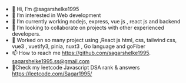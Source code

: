 - 👋 Hi, I’m @sagarshelke1995
- 👀 I’m interested in Web development
- 🌱 I’m currently working nodejs, express, vue js , react js and backend 
- 💞️ I’m looking to collaborate on projects with other experienced developers.
- 🧲 Worked on so many project using ,React js html, css, tailwind css, vue3 , vuetify3, pinia, nuxt3 , Go language and goFiber 
- 📫 How to reach me https://github.com/sagarshelke1995. sagarshelke1995.ss@gmail.com
- 💞️Check my leetcode Javascript DSA rank & answers https://leetcode.com/Sagar1995/

<!---
sagarshelke1995/sagarshelke1995 is a ✨ special ✨ repository because its `README.md` (this file) appears on your GitHub profile.
You can click the Preview link to take a look at your changes.
--->
